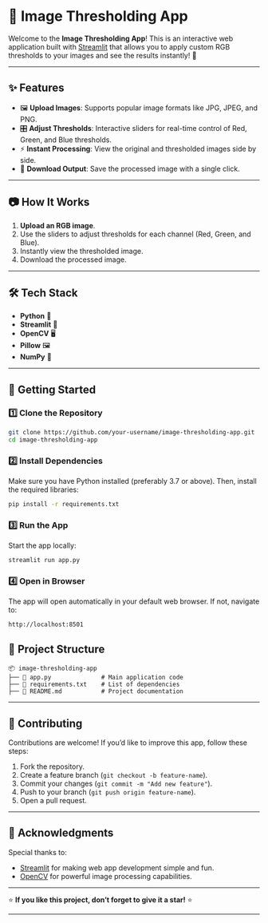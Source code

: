 # 🎨 Image Thresholding App

Welcome to the **Image Thresholding App**! This is an interactive web application built with [Streamlit](https://streamlit.io/) that allows you to apply custom RGB thresholds to your images and see the results instantly! 🚀

---

## ✨ **Features**
- 🖼️ **Upload Images**: Supports popular image formats like JPG, JPEG, and PNG.
- 🎛️ **Adjust Thresholds**: Interactive sliders for real-time control of Red, Green, and Blue thresholds.
- ⚡ **Instant Processing**: View the original and thresholded images side by side.
- 💾 **Download Output**: Save the processed image with a single click.

---

## 📷 **How It Works**
1. **Upload an RGB image**.
2. Use the sliders to adjust thresholds for each channel (Red, Green, and Blue).
3. Instantly view the thresholded image.
4. Download the processed image.

---

## 🛠️ **Tech Stack**
- **Python** 🐍
- **Streamlit** 🎈
- **OpenCV** 🖥️
- **Pillow** 🖼️
- **NumPy** 🔢

---

## 🚀 **Getting Started**

### 1️⃣ Clone the Repository
```bash
git clone https://github.com/your-username/image-thresholding-app.git
cd image-thresholding-app
```

### 2️⃣ Install Dependencies
Make sure you have Python installed (preferably 3.7 or above). Then, install the required libraries:
```bash
pip install -r requirements.txt
```

### 3️⃣ Run the App
Start the app locally:
```bash
streamlit run app.py
```

### 4️⃣ Open in Browser
The app will open automatically in your default web browser. If not, navigate to:
```
http://localhost:8501
```

## 📂 **Project Structure**
```
📦 image-thresholding-app
├── 📜 app.py              # Main application code
├── 📜 requirements.txt    # List of dependencies
├── 📜 README.md           # Project documentation
```

---

## 🤝 **Contributing**
Contributions are welcome! If you’d like to improve this app, follow these steps:
1. Fork the repository.
2. Create a feature branch (`git checkout -b feature-name`).
3. Commit your changes (`git commit -m "Add new feature"`).
4. Push to your branch (`git push origin feature-name`).
5. Open a pull request.

---

## 🌟 **Acknowledgments**
Special thanks to:
- [Streamlit](https://streamlit.io/) for making web app development simple and fun.
- [OpenCV](https://opencv.org/) for powerful image processing capabilities.

---

⭐ **If you like this project, don’t forget to give it a star!** ⭐

---
